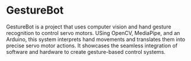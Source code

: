 # GestureBot
GestureBot is a project that uses computer vision and hand gesture recognition to control servo motors. USing OpenCV, MediaPipe, and an Arduino, this system interprets hand movements and translates them into precise servo motor actions. It showcases the seamless integration of software and hardware to create gesture-based control systems.
